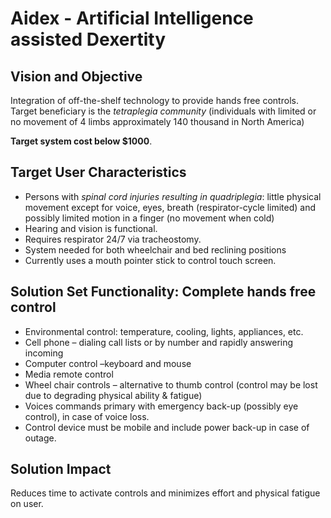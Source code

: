 # Aidex - Artificial Intelligence assisted Dexertity 

## Vision and Objective
Integration of off-the-shelf technology to provide hands free controls.
Target beneficiary is the *tetraplegia community* (individuals with limited or no movement of 4 limbs approximately 140 thousand in North America)

**Target system cost below $1000**.
 
## Target User Characteristics
- Persons with *spinal cord injuries resulting in quadriplegia*: little physical movement except for voice, eyes, breath (respirator-cycle limited) and possibly limited motion in a finger (no movement when cold)
- Hearing and vision is functional.
- Requires respirator 24/7 via tracheostomy.
- System needed for both wheelchair and bed reclining positions
- Currently uses a mouth pointer stick to control touch screen.
 
## Solution Set Functionality: Complete hands free control
- Environmental control: temperature, cooling, lights, appliances, etc.
- Cell phone – dialing call lists or by number and rapidly answering incoming
- Computer control –keyboard and mouse
- Media remote control 
- Wheel chair controls – alternative to thumb control (control may be lost due to degrading physical ability & fatigue)
- Voices commands primary with emergency back-up (possibly eye control), in case of voice loss.
- Control device must be mobile and include power back-up in case of outage.

 
## Solution Impact
Reduces time to activate controls and minimizes effort and physical fatigue on user.
